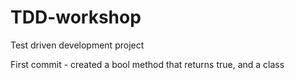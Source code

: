 # TDD-workshop
Test driven development project

First commit - created a bool method that returns true, and a class
